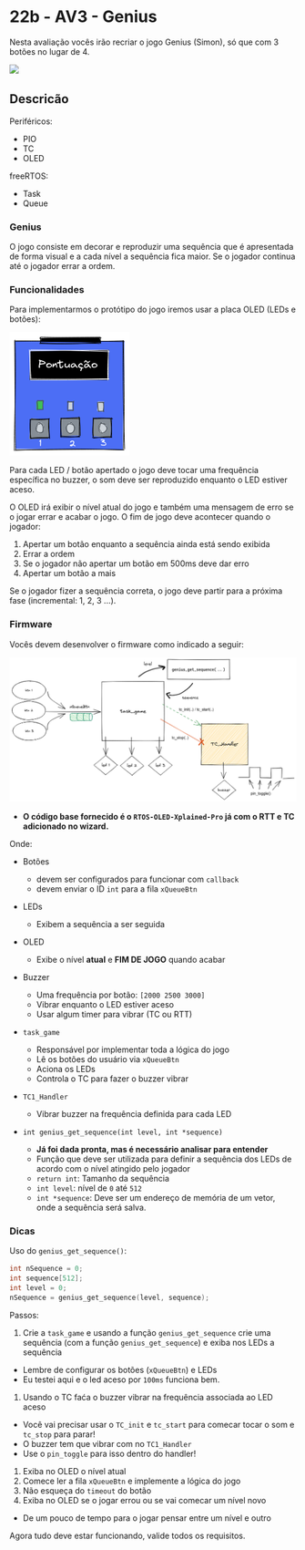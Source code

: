 # 22b - AV3 - Genius

Nesta avaliação vocês irão recriar o jogo Genius (Simon), só que com 3 botões no lugar de 4.

![](https://external-content.duckduckgo.com/iu/?u=https%3A%2F%2Fmedia.mileskimball.com%2Fimages%2Fp350854b.jpg&f=1&nofb=1&ipt=e6f6666673727671295f10315993e6429a66d375e9e2838db6ca4fc0ec662719&ipo=images)

## Descricão

Periféricos:

- PIO
- TC
- OLED

freeRTOS:

- Task
- Queue

### Genius

O jogo consiste em decorar e reproduzir uma sequência que é apresentada de forma visual e a cada nível a sequência fica maior. Se o jogador continua até o jogador errar a ordem.

### Funcionalidades

Para implementarmos o protótipo do jogo iremos usar a placa OLED (LEDs e botões):

![](oled.png)

Para cada LED / botão apertado o jogo deve tocar uma frequência específica no buzzer, o som deve ser reproduzido enquanto o LED estiver aceso. 

O OLED irá exibir o nível atual do jogo e também uma mensagem de erro se o jogar errar e acabar o jogo. O fim de jogo deve acontecer quando o jogador:

1. Apertar um botão enquanto a sequência ainda está sendo exibida
1. Errar a ordem
1. Se o jogador não apertar um botão em 500ms deve dar erro
1. Apertar um botão a mais

Se o jogador fizer a sequência correta, o jogo deve partir para a próxima fase (incremental: 1, 2, 3 ...).

### Firmware

Vocês devem desenvolver o firmware como indicado a seguir:

![](firmware.png)

- **O código base fornecido é o `RTOS-OLED-Xplained-Pro` já com o RTT e TC adicionado no wizard.**

Onde:

- Botões
  - devem ser configurados para funcionar com `callback`
  - devem enviar o ID `int` para a fila `xQueueBtn` 

- LEDs
  - Exibem a sequência a ser seguida
  
- OLED
  - Exibe o nível **atual** e **FIM DE JOGO** quando acabar

- Buzzer
  - Uma frequência por botão: `[2000 2500 3000]`
  - Vibrar enquanto o LED estiver aceso
  - Usar algum timer para vibrar (TC ou RTT)

- `task_game`
  - Responsável por implementar toda a lógica do jogo
  - Lê os botões do usuário via `xQueueBtn`
  - Aciona os LEDs 
  - Controla o TC para fazer o buzzer vibrar
  
- `TC1_Handler`
  - Vibrar buzzer na frequência definida para cada LED 

- `int genius_get_sequence(int level, int *sequence)`
  - **Já foi dada pronta, mas é necessário analisar para entender**
  - Função que deve ser utilizada para definir a sequência dos LEDs de acordo com o nível atingido pelo jogador
  - `return int`: Tamanho da sequência 
  - `int level`: nível de `0` até `512`
  - `int *sequence`: Deve ser um endereço de memória de um vetor, onde a sequência será salva.

### Dicas

Uso do `genius_get_sequence()`:

``` c
int nSequence = 0;
int sequence[512];
int level = 0;
nSequence = genius_get_sequence(level, sequence);
```

Passos:

1. Crie a `task_game` e usando a função `genius_get_sequence` crie uma sequência (com a função `genius_get_sequence`) e exiba nos LEDs a sequência
  - Lembre de configurar os botões (`xQueueBtn`) e LEDs
  - Eu testei aqui e o led aceso por `100ms` funciona bem.
1. Usando o TC faća o buzzer vibrar na frequência associada ao LED aceso 
  - Você vai precisar usar o `TC_init` e `tc_start` para comecar tocar o som e `tc_stop` para parar!
  - O buzzer tem que vibrar com no `TC1_Handler`
  - Use o `pin_toggle` para isso dentro do handler!
1. Exiba no OLED o nível atual
1. Comece ler a fila `xQueueBtn` e implemente a lógica do jogo
1. Não esqueça do `timeout` do botão
1. Exiba no OLED se o jogar errou ou se vai comecar um nível novo
  - De um pouco de tempo para o jogar pensar entre um nível e outro 

Agora tudo deve estar funcionando, valide todos os requisitos.
